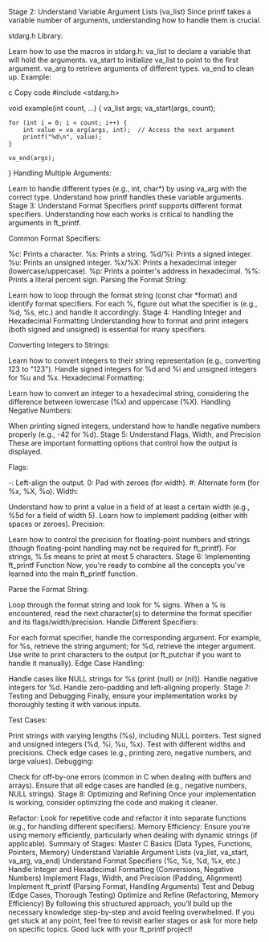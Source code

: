 Stage 2: Understand Variable Argument Lists (va_list)
Since printf takes a variable number of arguments, understanding how to handle them is crucial.

stdarg.h Library:

Learn how to use the macros in stdarg.h:
va_list to declare a variable that will hold the arguments.
va_start to initialize va_list to point to the first argument.
va_arg to retrieve arguments of different types.
va_end to clean up.
Example:

c
Copy code
#include <stdarg.h>

void example(int count, ...) {
    va_list args;
    va_start(args, count);

    for (int i = 0; i < count; i++) {
        int value = va_arg(args, int);  // Access the next argument
        printf("%d\n", value);
    }

    va_end(args);
}
Handling Multiple Arguments:

Learn to handle different types (e.g., int, char*) by using va_arg with the correct type.
Understand how printf handles these variable arguments.
Stage 3: Understand Format Specifiers
printf supports different format specifiers. Understanding how each works is critical to handling the arguments in ft_printf.

Common Format Specifiers:

%c: Prints a character.
%s: Prints a string.
%d/%i: Prints a signed integer.
%u: Prints an unsigned integer.
%x/%X: Prints a hexadecimal integer (lowercase/uppercase).
%p: Prints a pointer's address in hexadecimal.
%%: Prints a literal percent sign.
Parsing the Format String:

Learn how to loop through the format string (const char *format) and identify format specifiers.
For each %, figure out what the specifier is (e.g., %d, %s, etc.) and handle it accordingly.
Stage 4: Handling Integer and Hexadecimal Formatting
Understanding how to format and print integers (both signed and unsigned) is essential for many specifiers.

Converting Integers to Strings:

Learn how to convert integers to their string representation (e.g., converting 123 to "123").
Handle signed integers for %d and %i and unsigned integers for %u and %x.
Hexadecimal Formatting:

Learn how to convert an integer to a hexadecimal string, considering the difference between lowercase (%x) and uppercase (%X).
Handling Negative Numbers:

When printing signed integers, understand how to handle negative numbers properly (e.g., -42 for %d).
Stage 5: Understand Flags, Width, and Precision
These are important formatting options that control how the output is displayed.

Flags:

-: Left-align the output.
0: Pad with zeroes (for width).
#: Alternate form (for %x, %X, %o).
Width:

Understand how to print a value in a field of at least a certain width (e.g., %5d for a field of width 5).
Learn how to implement padding (either with spaces or zeroes).
Precision:

Learn how to control the precision for floating-point numbers and strings (though floating-point handling may not be required for ft_printf).
For strings, %.5s means to print at most 5 characters.
Stage 6: Implementing ft_printf Function
Now, you're ready to combine all the concepts you've learned into the main ft_printf function.

Parse the Format String:

Loop through the format string and look for % signs.
When a % is encountered, read the next character(s) to determine the format specifier and its flags/width/precision.
Handle Different Specifiers:

For each format specifier, handle the corresponding argument. For example, for %s, retrieve the string argument; for %d, retrieve the integer argument.
Use write to print characters to the output (or ft_putchar if you want to handle it manually).
Edge Case Handling:

Handle cases like NULL strings for %s (print (null) or (nil)).
Handle negative integers for %d.
Handle zero-padding and left-aligning properly.
Stage 7: Testing and Debugging
Finally, ensure your implementation works by thoroughly testing it with various inputs.

Test Cases:

Print strings with varying lengths (%s), including NULL pointers.
Test signed and unsigned integers (%d, %i, %u, %x).
Test with different widths and precisions.
Check edge cases (e.g., printing zero, negative numbers, and large values).
Debugging:

Check for off-by-one errors (common in C when dealing with buffers and arrays).
Ensure that all edge cases are handled (e.g., negative numbers, NULL strings).
Stage 8: Optimizing and Refining
Once your implementation is working, consider optimizing the code and making it cleaner.

Refactor:
Look for repetitive code and refactor it into separate functions (e.g., for handling different specifiers).
Memory Efficiency:
Ensure you're using memory efficiently, particularly when dealing with dynamic strings (if applicable).
Summary of Stages:
Master C Basics (Data Types, Functions, Pointers, Memory)
Understand Variable Argument Lists (va_list, va_start, va_arg, va_end)
Understand Format Specifiers (%c, %s, %d, %x, etc.)
Handle Integer and Hexadecimal Formatting (Conversions, Negative Numbers)
Implement Flags, Width, and Precision (Padding, Alignment)
Implement ft_printf (Parsing Format, Handling Arguments)
Test and Debug (Edge Cases, Thorough Testing)
Optimize and Refine (Refactoring, Memory Efficiency)
By following this structured approach, you’ll build up the necessary knowledge step-by-step and avoid feeling overwhelmed. If you get stuck at any point, feel free to revisit earlier stages or ask for more help on specific topics. Good luck with your ft_printf project!
